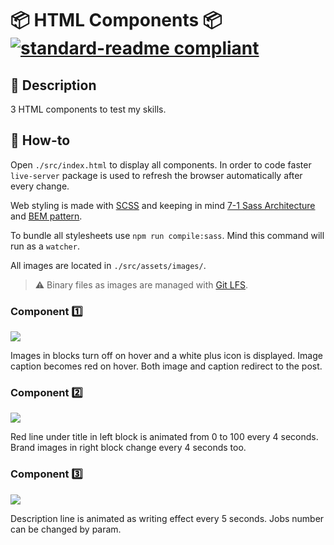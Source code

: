 # 📦 HTML Components 📦 [![standard-readme compliant](https://img.shields.io/badge/readme%20style-standard-brightgreen.svg?style=flat-square)](https://github.com/RichardLitt/standard-readme)

## 🔖 Description

3 HTML components to test my skills.

## 📖 How-to

Open `./src/index.html` to display all components. In order to code faster `live-server` package is used to refresh the browser automatically after every change.

Web styling is made with [SCSS](https://sass-lang.com/) and keeping in mind [7-1 Sass Architecture](https://www.learnhowtoprogram.com/user-interfaces/building-layouts-preprocessors/7-1-sass-architecture) and [BEM pattern](https://css-tricks.com/bem-101/).

To bundle all stylesheets use `npm run compile:sass`. Mind this command will run as a `watcher`.

All images are located in `./src/assets/images/`.

> ⚠️ Binary files as images are managed with [Git LFS](https://git-lfs.github.com/).

### Component 1️⃣

<img src="https://media.githubusercontent.com/media/alvarosaavedrad/html-components/master/src/assets/images/component-1.jpg" />

Images in blocks turn off on hover and a white plus icon is displayed. Image caption becomes red on hover. Both image and caption redirect to the post.

### Component 2️⃣

<img src="https://media.githubusercontent.com/media/alvarosaavedrad/html-components/master/src/assets/images/component-2.jpg" />

Red line under title in left block is animated from 0 to 100 every 4 seconds. Brand images in right block change every 4 seconds too.

### Component 3️⃣

<img src="https://media.githubusercontent.com/media/alvarosaavedrad/html-components/master/src/assets/images/component-3.jpg" />

Description line is animated as writing effect every 5 seconds. Jobs number can be changed by param.
